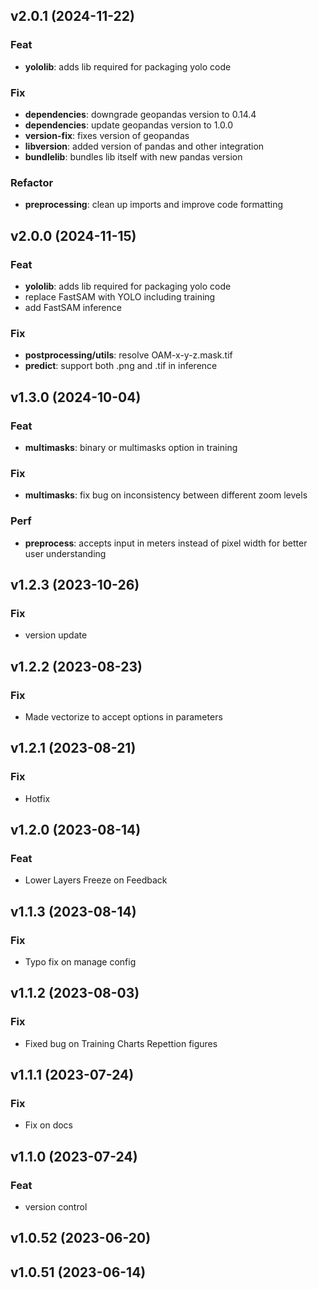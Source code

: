 ## v2.0.1 (2024-11-22)

### Feat

- **yololib**: adds lib required for packaging yolo code

### Fix

- **dependencies**: downgrade geopandas version to 0.14.4
- **dependencies**: update geopandas version to 1.0.0
- **version-fix**: fixes version of geopandas
- **libversion**: added version of pandas and other integration
- **bundlelib**: bundles lib itself with new pandas version

### Refactor

- **preprocessing**: clean up imports and improve code formatting

## v2.0.0 (2024-11-15)

### Feat

- **yololib**: adds lib required for packaging yolo code
- replace FastSAM with YOLO including training
- add FastSAM inference

### Fix

- **postprocessing/utils**: resolve OAM-x-y-z.mask.tif
- **predict**: support both .png and .tif in inference

## v1.3.0 (2024-10-04)

### Feat

- **multimasks**: binary or multimasks option in training

### Fix

- **multimasks**: fix bug on inconsistency between different zoom levels

### Perf

- **preprocess**: accepts input in meters instead of pixel width for better user understanding

## v1.2.3 (2023-10-26)

### Fix

- version update

## v1.2.2 (2023-08-23)

### Fix

- Made vectorize to accept options in parameters

## v1.2.1 (2023-08-21)

### Fix

- Hotfix

## v1.2.0 (2023-08-14)

### Feat

- Lower Layers Freeze on Feedback

## v1.1.3 (2023-08-14)

### Fix

- Typo fix on manage config

## v1.1.2 (2023-08-03)

### Fix

- Fixed bug on Training Charts Repettion figures

## v1.1.1 (2023-07-24)

### Fix

- Fix on docs

## v1.1.0 (2023-07-24)

### Feat

- version control

## v1.0.52 (2023-06-20)

## v1.0.51 (2023-06-14)
